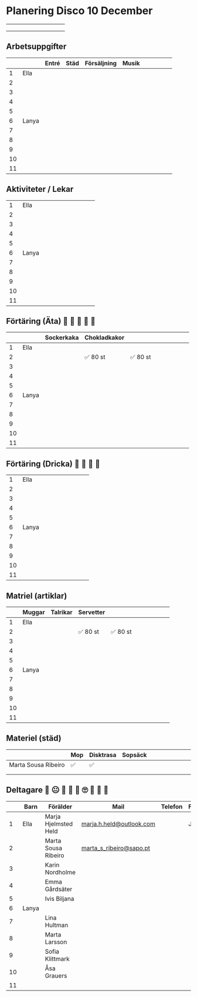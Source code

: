 # Planering Disco 10 December

|   |   |   |   |   |   |   |   |   |   |
|---|---|---|---|---|---|---|---|---|---|
|   |   |   |   |   |   |   |   |   |   |
|   |   |   |   |   |   |   |   |   |   |
|   |   |   |   |   |   |   |   |   |   |


## Arbetsuppgifter

|   |   | Entré  | Städ  | Försäljning  | Musik  |   |   |   |   |   |
|---|---|---|---|---|---|---|---|---|---|---|
| 1 | Ella  |   |   |   |   |   |   |   |   |   |
| 2 |   |   |   |   |   |   |   |   |   |   |
| 3 |   |   |   |   |   |   |   |   |   |   |
| 4 |   |   |   |   |   |   |   |   |   |   |
| 5 |   |   |   |   |   |   |   |   |   |   |
| 6 | Lanya  |   |   |   |   |   |   |   |   |   |
| 7 |   |   |   |   |   |   |   |   |   |   |
| 8 |   |   |   |   |   |   |   |   |   |   |
| 9 |   |   |   |   |   |   |   |   |   |   |
| 10 |   |   |   |   |   |   |   |   |   |   |
| 11 |   |   |   |   |   |   |   |   |   |   |

## Aktiviteter / Lekar

|   |   |   |  |   |   |   |   |   |   |   |
|---|---|---|---|---|---|---|---|---|---|---|
| 1 | Ella  |   |   |   |   |   |   |   |   |   |
| 2 |   |   |   |   |   |   |   |   |   |   |
| 3 |   |   |   |   |   |   |   |   |   |   |
| 4 |   |   |   |   |   |   |   |   |   |   |
| 5 |   |   |   |   |   |   |   |   |   |   |
| 6 | Lanya  |   |   |   |   |   |   |   |   |   |
| 7 |   |   |   |   |   |   |   |   |   |   |
| 8 |   |   |   |   |   |   |   |   |   |   |
| 9 |   |   |   |   |   |   |   |   |   |   |
| 10 |   |   |   |   |   |   |   |   |   |   |
| 11 |   |   |   |   |   |   |   |   |   |   |

## Förtäring (Äta) 🍭 🍰 🍫 🍬 🍿

|   |   | Sockerkaka  | Chokladkakor |   |   |   |   |   |   |   |
|---|---|---|---|---|---|---|---|---|---|---|
| 1 | Ella  |   |   |   |   |   |   |   |   |   |
| 2 |   |   | ✅ 80 st  | ✅ 80 st  |   |   |   |   |   |   |
| 3 |   |   |   |   |   |   |   |   |   |   |
| 4 |   |   |   |   |   |   |   |   |   |   |
| 5 |   |   |   |   |   |   |   |   |   |   |
| 6 | Lanya  |   |   |   |   |   |   |   |   |   |
| 7 |   |   |   |   |   |   |   |   |   |   |
| 8 |   |   |   |   |   |   |   |   |   |   |
| 9 |   |   |   |   |   |   |   |   |   |   |
| 10 |   |   |   |   |   |   |   |   |   |   |
| 11 |   |   |   |   |   |   |   |   |   |   |


## Förtäring (Dricka) 🥛 🥂 🧉 🍾

|   |   |   |   |   |   |   |   |   |   |
|---|---|---|---|---|---|---|---|---|---|
| 1 | Ella  |   |   |   |   |   |   |   |   |   |
| 2 |   |   |   |   |   |   |   |   |   |   |
| 3 |   |   |   |   |   |   |   |   |   |   |
| 4 |   |   |   |   |   |   |   |   |   |   |
| 5 |   |   |   |   |   |   |   |   |   |   |
| 6 | Lanya  |   |   |   |   |   |   |   |   |   |
| 7 |   |   |   |   |   |   |   |   |   |   |
| 8 |   |   |   |   |   |   |   |   |   |   |
| 9 |   |   |   |   |   |   |   |   |   |   |
| 10 |   |   |   |   |   |   |   |   |   |   |
| 11 |   |   |   |   |   |   |   |   |   |   |


## Matriel (artiklar)

|   | Muggar | Talrikar  | Servetter  |   |   |   |   |   |   |   |
|---|---|---|---|---|---|---|---|---|---|---|
| 1 | Ella  |   |   |   |   |   |   |   |   |   |
| 2 |   |   | ✅ 80 st  | ✅ 80 st  |   |   |   |   |   |   |
| 3 |   |   |   |   |   |   |   |   |   |   |
| 4 |   |   |   |   |   |   |   |   |   |   |
| 5 |   |   |   |   |   |   |   |   |   |   |
| 6 | Lanya  |   |   |   |   |   |   |   |   |   |
| 7 |   |   |   |   |   |   |   |   |   |   |
| 8 |   |   |   |   |   |   |   |   |   |   |
| 9 |   |   |   |   |   |   |   |   |   |   |
| 10 |   |   |   |   |   |   |   |   |   |   |
| 11 |   |   |   |   |   |   |   |   |   |   |


## Materiel (städ)

|   | Mop | Disktrasa  | Sopsäck  |   |   |   |   |   |   |   |
|---|---|---|---|---|---|---|---|---|---|---|
| Marta Sousa Ribeiro | ✅  |✅  |   |  |   |   |   |   |   |   |
|   |   |   |   |   |   |   |   |   |   |   |
|   |   |   |   |   |   |   |   |   |   |   |


## Deltagare 🤗 😐 🥳 😬 🤩 🙄 🤑 🤗 🥳 

|   |  Barn | Förälder | Mail  | Telefon  | Förälder  | Mail | Telefon   |
|---|---|---|---|---|---|---|---|
| 1 | Ella | Marja Hjelmsted Held  | marja.h.held@outlook.com  | | Jens  | jens.held@gmail.com  | 070-557 05 32   |    
| 2 |   | Marta Sousa Ribeiro  | marta_s_ribeiro@sapo.pt  |   |   |    |    |
| 3 |   | Karin Nordholme  |   |   |   |    |    |
| 4 |   | Emma Gårdsäter  |   |   |   |    |    |
| 5 |   | Ivis Biljana  |   |   |   |    |    |
| 6 | Lanya  |   |   |   |   |    |    |    |    |
| 7 |   | Lina Hultman   |   |   |   |    |    |
| 8 |   | Marta Larsson  |   |   |   |    |    |
| 9 |   | Sofia Klittmark   |   |   |   |    |    |
| 10 |   | Åsa Grauers  |   |   |   |    |    |
| 11|   |   |   |   |   |    |    |
